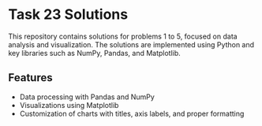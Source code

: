# Task 23 Solutions

This repository contains solutions for problems 1 to 5, focused on data analysis and visualization. The solutions are implemented using Python and key libraries such as NumPy, Pandas, and Matplotlib.

## Features
- Data processing with Pandas and NumPy
- Visualizations using Matplotlib
- Customization of charts with titles, axis labels, and proper formatting
